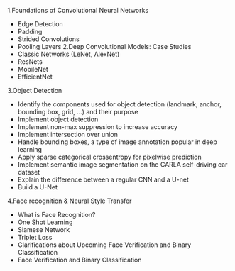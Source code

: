 1.Foundations of Convolutional Neural Networks
  - Edge Detection
  - Padding
  - Strided Convolutions
  - Pooling Layers
2.Deep Convolutional Models: Case Studies
  - Classic Networks (LeNet, AlexNet)
  - ResNets
  - MobileNet
  - EfficientNet

3.Object Detection
   - Identify the components used for object detection (landmark, anchor, bounding box, grid, ...) and their purpose
   - Implement object detection
   - Implement non-max suppression to increase accuracy
   - Implement intersection over union
   - Handle bounding boxes, a type of image annotation popular in deep learning
   - Apply sparse categorical crossentropy for pixelwise prediction
   - Implement semantic image segmentation on the CARLA self-driving car dataset
   - Explain the difference between a regular CNN and a U-net
   - Build a U-Net

4.Face recognition & Neural Style Transfer
   - What is Face Recognition?
   - One Shot Learning
   - Siamese Network
   - Triplet Loss
   - Clarifications about Upcoming Face Verification and Binary Classification  
   - Face Verification and Binary Classification

